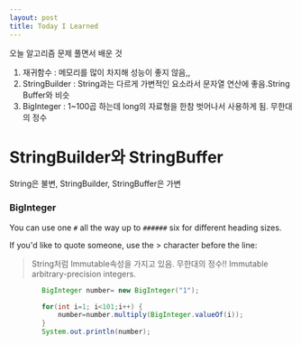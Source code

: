```yaml
---
layout: post
title: Today I Learned
---
```

오늘 알고리즘 문제 풀면서 배운 것
1. 재귀함수 : 메모리를 많이 차지해 성능이 좋지 않음,,
2. StringBuilder : String과는 다르게 가변적인 요소라서 문자열 연산에 좋음.String Buffer와 비슷
3. BigInteger : 1~100곱 하는데 long의 자료형을 한참 벗어나서 사용하게 됨. 무한대의 정수

<!-- ![Image of Yaktocat](https://octodex.github.com/images/yaktocat.png) -->

# StringBuilder와 StringBuffer

String은 불변,
StringBuilder, StringBuffer은 가변

### BigInteger

You can use one `#` all the way up to `######` six for different heading sizes.

If you'd like to quote someone, use the > character before the line:

> String처럼 Immutable속성을 가지고 있음.
> 무한대의 정수!! Immutable arbitrary-precision integers.

```java
		BigInteger number= new BigInteger("1");

		for(int i=1; i<101;i++) {
			number=number.multiply(BigInteger.valueOf(i));
		}
		System.out.println(number);
```



